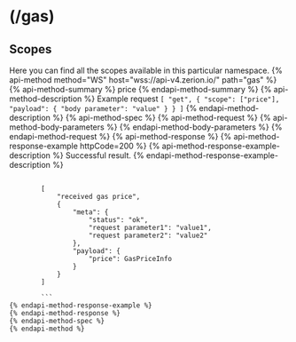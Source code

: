 # (/gas)
## Scopes 
Here you can find all the scopes available in this particular namespace. 
{% api-method method="WS" host="wss://api-v4.zerion.io/" path="gas" %}
{% api-method-summary %} price {% endapi-method-summary %}
{% api-method-description %}
Example request
`[
    "get",
    {
      "scope": ["price"],
      "payload": {
          "body parameter": "value"
      }
    }
]`
{% endapi-method-description %}
{% api-method-spec %}
{% api-method-request %}
{% api-method-body-parameters %}
{% endapi-method-body-parameters %}
{% endapi-method-request %}
{% api-method-response %}
{% api-method-response-example httpCode=200 %}
{% api-method-response-example-description %}
Successful result.
{% endapi-method-response-example-description %}
```

        [
            "received gas price",
            {
                "meta": {
                    "status": "ok",
                    "request parameter1": "value1",
                    "request parameter2": "value2"
                },
                "payload": {
                    "price": GasPriceInfo
                }
            }
        ]

        ```
{% endapi-method-response-example %}
{% endapi-method-response %}
{% endapi-method-spec %}
{% endapi-method %}

